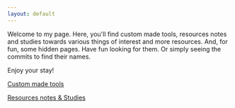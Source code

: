 ```yaml
---
layout: default
---
```



Welcome to my page.
Here, you'll find custom made tools, resources notes and studies towards various things of interest and more resources. And, for fun, some hidden pages. Have fun looking for them. Or simply seeing the commits to find their names.

Enjoy your stay!


[Custom made tools](./md/customtools.html)

[Resources notes & Studies](./md/resourcesnotes.html)

